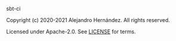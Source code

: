 sbt-ci

Copyright (c) 2020-2021 Alejandro Hernández. All rights reserved.

Licensed under Apache-2.0. See [LICENSE](LICENSE.md) for terms.